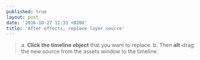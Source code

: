 ```yaml
---
published: true
layout: post
date: '2016-10-27 11:33 +0200'
title: 'After effects, replace layer source'
---
```

> a. **Click the timeline object** that you want to replace. b. Then **alt**-drag the new source from the assets window to the timeline.
